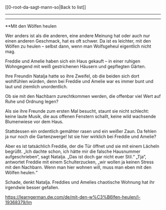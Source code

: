 [[0-root-da-sagt-mann-so|Back to list]]

---
---

**Mit den Wölfen heulen  
  
Wer anders ist als die anderen, eine andere Meinung hat oder auch nur einen anderen Geschmack, hat es oft schwer.
Da ist es leichter, mit den Wölfen zu heulen – selbst dann, wenn man Wolfsgeheul eigentlich nicht mag.

Freddie und Amelie haben sich ein Haus gekauft – in einer ruhigen Wohngegend mit weiß gestrichenen Häusern und gepflegten Gärten. 

Ihre Freundin Natalja hatte so ihre Zweifel, ob die beiden sich dort wohlfühlen würden, denn bei Freddie und Amelie war es immer bunt und laut und ziemlich unordentlich. 

Ob sie mit den Nachbarn zurechtkommen werden, die offenbar viel Wert auf Ruhe und Ordnung legen? 

Als sie ihre Freunde zum ersten Mal besucht, staunt sie nicht schlecht: keine laute Musik, die aus offenen Fenstern schallt, keine wild wachsende Blumenwiese vor dem Haus. 

Stattdessen ein ordentlich gemähter rasen und ein weißer Zaun. Da fehlen ja nur noch die Gartenzwerge! Ist sie hier wirklich bei Freddie und Amelie? 

Aber es ist tatsächlich Freddie, der die Tür öffnet und sie mit einem Lächeln begrüßt. 
„Ich dachte schon, ich hätte mir die falsche Hausnummer aufgeschrieben“, sagt Natalja. 
„Das ist doch gar nicht euer Stil.“ 
„Tja“, antwortet Freddie mit einem Schulterzucken, „wir wollen ja keinen Stress mit den Nachbarn. Wenn man hier wohnen will, muss man eben mit den Wölfen heulen.“ 

Schade, denkt Natalja. Freddies und Amelies chaotische Wohnung hat ihr irgendwie besser gefallen.

https://learngerman.dw.com/de/mit-den-w%C3%B6lfen-heulen/l-19368379/lm
